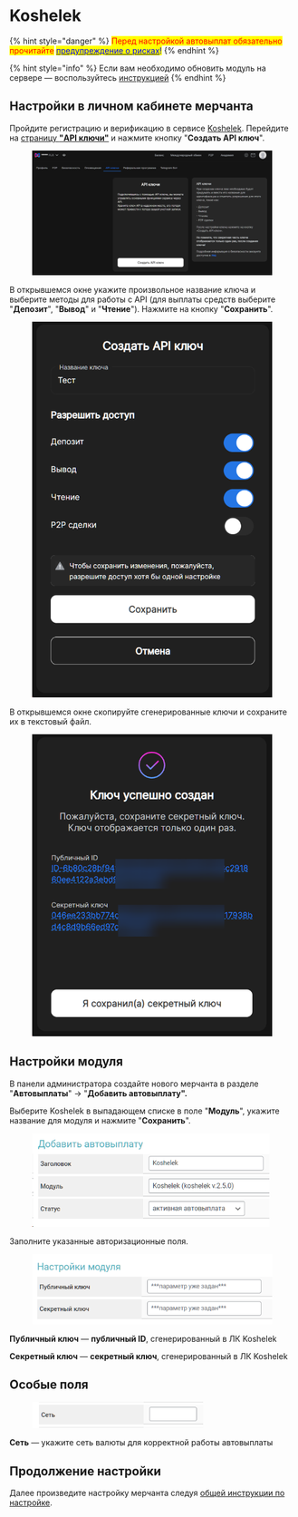 # Koshelek

{% hint style="danger" %}
<mark style="color:red;">Перед настройкой автовыплат обязательно прочитайте</mark> [<mark style="color:blue;">предупреждение о рисках</mark>](https://premium.gitbook.io/main/osnovnye-nastroiki/merchanty-i-avtovyplaty/avtovyplaty/preduprezhdenie-o-riskakh)<mark style="color:blue;">!</mark>
{% endhint %}

{% hint style="info" %}
Если вам необходимо обновить модуль на сервере — воспользуйтесь [инструкцией](https://premium.gitbook.io/main/osnovnye-nastroiki/faq/obnovlenie-failov-skripta-na-servere/kak-obnovit-faily-na-servere#moduli-merchantov-i-avtovyplat)
{% endhint %}

## Настройки в личном кабинете мерчанта

Пройдите регистрацию и верификацию в сервисе [Koshelek](https://koshelek.ru/). Перейдите на [страницу **"API ключи"**](https://koshelek.ru/account/keysApi) и нажмите кнопку "**Создать API ключ**".

<figure><img src="../../../.gitbook/assets/image (1757).png" alt=""><figcaption></figcaption></figure>

В открывшемся окне укажите произвольное название ключа и выберите методы для работы с API (для выплаты средств выберите "**Депозит**", "**Вывод**" и "**Чтение**"). Нажмите на кнопку "**Сохранить**".

<figure><img src="../../../.gitbook/assets/image (1761).png" alt="" width="467"><figcaption></figcaption></figure>

В открывшемся окне скопируйте сгенерированные ключи и сохраните их в текстовый файл.

<figure><img src="../../../.gitbook/assets/image (1760).png" alt="" width="474"><figcaption></figcaption></figure>

## Настройки модуля

В панели администратора создайте нового мерчанта в разделе "**Автовыплаты**" -> "**Добавить автовыплату".**

Выберите Koshelek в выпадающем списке в поле "**Модуль**", укажите название для модуля и нажмите "**Сохранить**".

<figure><img src="../../../.gitbook/assets/image (1750).png" alt="" width="419"><figcaption></figcaption></figure>

Заполните указанные авторизационные поля.

<figure><img src="../../../.gitbook/assets/image (1753).png" alt="" width="426"><figcaption></figcaption></figure>

**Публичный ключ** — **публичный ID**, сгенерированный в ЛК Koshelek

**Секретный ключ** — **секретный ключ**, сгенерированный в ЛК Koshelek

## Особые поля

<figure><img src="../../../.gitbook/assets/image (1754).png" alt="" width="302"><figcaption></figcaption></figure>

**Сеть** — укажите сеть валюты для корректной работы автовыплаты

## Продолжение настройки

Далее произведите настройку мерчанта следуя [общей инструкции по настройке](https://premium.gitbook.io/rukovodstvo-polzovatelya/osnovnye-nastroiki/merchanty-i-avtovyplaty/avtovyplaty/obshie-nastroiki-merchantov-avtovyplat).
